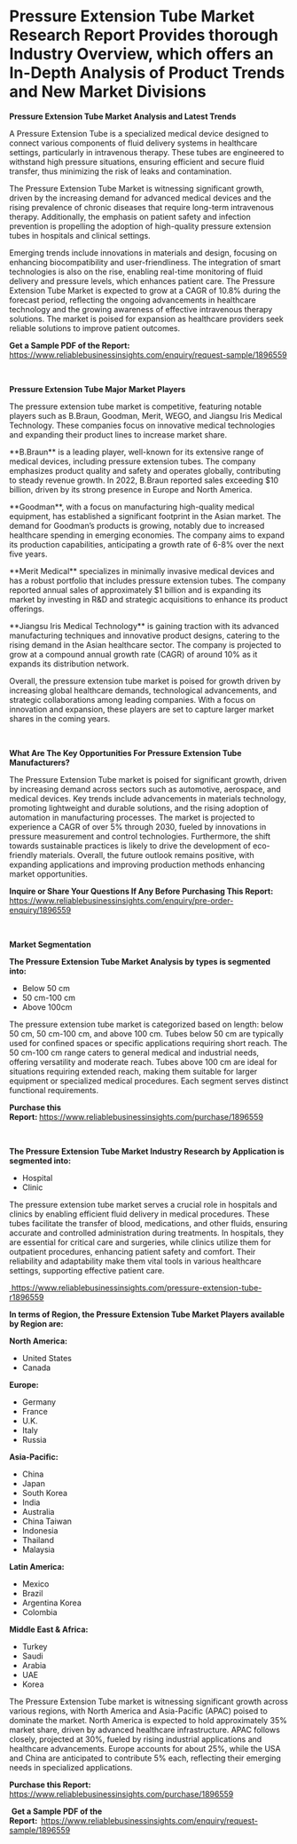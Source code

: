 <p><h1>Pressure Extension Tube Market Research Report Provides thorough Industry Overview, which offers an In-Depth Analysis of Product Trends and New Market Divisions</h1></p><p><strong>Pressure Extension Tube Market Analysis and Latest Trends</strong></p>
<p><p>A Pressure Extension Tube is a specialized medical device designed to connect various components of fluid delivery systems in healthcare settings, particularly in intravenous therapy. These tubes are engineered to withstand high pressure situations, ensuring efficient and secure fluid transfer, thus minimizing the risk of leaks and contamination.</p><p>The Pressure Extension Tube Market is witnessing significant growth, driven by the increasing demand for advanced medical devices and the rising prevalence of chronic diseases that require long-term intravenous therapy. Additionally, the emphasis on patient safety and infection prevention is propelling the adoption of high-quality pressure extension tubes in hospitals and clinical settings. </p><p>Emerging trends include innovations in materials and design, focusing on enhancing biocompatibility and user-friendliness. The integration of smart technologies is also on the rise, enabling real-time monitoring of fluid delivery and pressure levels, which enhances patient care. The Pressure Extension Tube Market is expected to grow at a CAGR of 10.8% during the forecast period, reflecting the ongoing advancements in healthcare technology and the growing awareness of effective intravenous therapy solutions. The market is poised for expansion as healthcare providers seek reliable solutions to improve patient outcomes.</p></p>
<p><strong>Get a Sample PDF of the Report:&nbsp;</strong> <a href="https://www.reliablebusinessinsights.com/enquiry/request-sample/1896559?utm_campaign=2310&utm_medium=2&utm_source=Github&utm_content=ia&utm_term=16042025&utm_id=pressure-extension-tube">https://www.reliablebusinessinsights.com/enquiry/request-sample/1896559</a></p>
<p>&nbsp;</p>
<p><strong>Pressure Extension Tube Major Market Players</strong></p>
<p><p>The pressure extension tube market is competitive, featuring notable players such as B.Braun, Goodman, Merit, WEGO, and Jiangsu Iris Medical Technology. These companies focus on innovative medical technologies and expanding their product lines to increase market share.</p><p>**B.Braun** is a leading player, well-known for its extensive range of medical devices, including pressure extension tubes. The company emphasizes product quality and safety and operates globally, contributing to steady revenue growth. In 2022, B.Braun reported sales exceeding $10 billion, driven by its strong presence in Europe and North America.</p><p>**Goodman**, with a focus on manufacturing high-quality medical equipment, has established a significant footprint in the Asian market. The demand for Goodman’s products is growing, notably due to increased healthcare spending in emerging economies. The company aims to expand its production capabilities, anticipating a growth rate of 6-8% over the next five years.</p><p>**Merit Medical** specializes in minimally invasive medical devices and has a robust portfolio that includes pressure extension tubes. The company reported annual sales of approximately $1 billion and is expanding its market by investing in R&D and strategic acquisitions to enhance its product offerings.</p><p>**Jiangsu Iris Medical Technology** is gaining traction with its advanced manufacturing techniques and innovative product designs, catering to the rising demand in the Asian healthcare sector. The company is projected to grow at a compound annual growth rate (CAGR) of around 10% as it expands its distribution network.</p><p>Overall, the pressure extension tube market is poised for growth driven by increasing global healthcare demands, technological advancements, and strategic collaborations among leading companies. With a focus on innovation and expansion, these players are set to capture larger market shares in the coming years.</p></p>
<p>&nbsp;</p>
<p><strong>What Are The Key Opportunities For Pressure Extension Tube Manufacturers?</strong></p>
<p><p>The Pressure Extension Tube market is poised for significant growth, driven by increasing demand across sectors such as automotive, aerospace, and medical devices. Key trends include advancements in materials technology, promoting lightweight and durable solutions, and the rising adoption of automation in manufacturing processes. The market is projected to experience a CAGR of over 5% through 2030, fueled by innovations in pressure measurement and control technologies. Furthermore, the shift towards sustainable practices is likely to drive the development of eco-friendly materials. Overall, the future outlook remains positive, with expanding applications and improving production methods enhancing market opportunities.</p></p>
<p><strong>Inquire or Share Your Questions If Any Before Purchasing This Report:</strong> <a href="https://www.reliablebusinessinsights.com/enquiry/pre-order-enquiry/1896559?utm_campaign=2310&utm_medium=2&utm_source=Github&utm_content=ia&utm_term=16042025&utm_id=pressure-extension-tube">https://www.reliablebusinessinsights.com/enquiry/pre-order-enquiry/1896559</a></p>
<p>&nbsp;</p>
<p><strong>Market Segmentation</strong></p>
<p><strong>The Pressure Extension Tube Market Analysis by types is segmented into:</strong></p>
<p><ul><li>Below 50 cm</li><li>50 cm-100 cm</li><li>Above 100cm</li></ul></p>
<p><p>The pressure extension tube market is categorized based on length: below 50 cm, 50 cm-100 cm, and above 100 cm. Tubes below 50 cm are typically used for confined spaces or specific applications requiring short reach. The 50 cm-100 cm range caters to general medical and industrial needs, offering versatility and moderate reach. Tubes above 100 cm are ideal for situations requiring extended reach, making them suitable for larger equipment or specialized medical procedures. Each segment serves distinct functional requirements.</p></p>
<p><strong>Purchase this Report:&nbsp;</strong><a href="https://www.reliablebusinessinsights.com/purchase/1896559?utm_campaign=2310&utm_medium=2&utm_source=Github&utm_content=ia&utm_term=16042025&utm_id=pressure-extension-tube">https://www.reliablebusinessinsights.com/purchase/1896559</a></p>
<p>&nbsp;</p>
<p><strong>The Pressure Extension Tube Market Industry Research by Application is segmented into:</strong></p>
<p><ul><li>Hospital</li><li>Clinic</li></ul></p>
<p><p>The pressure extension tube market serves a crucial role in hospitals and clinics by enabling efficient fluid delivery in medical procedures. These tubes facilitate the transfer of blood, medications, and other fluids, ensuring accurate and controlled administration during treatments. In hospitals, they are essential for critical care and surgeries, while clinics utilize them for outpatient procedures, enhancing patient safety and comfort. Their reliability and adaptability make them vital tools in various healthcare settings, supporting effective patient care.</p></p>
<p><a href="https://www.reliablebusinessinsights.com/pressure-extension-tube-r1896559?utm_campaign=2310&utm_medium=2&utm_source=Github&utm_content=ia&utm_term=16042025&utm_id=pressure-extension-tube">&nbsp;https://www.reliablebusinessinsights.com/pressure-extension-tube-r1896559</a></p>
<p><strong>In terms of Region, the Pressure Extension Tube Market Players available by Region are:</strong></p>
<p>
    <p> <strong> North America: </strong>
        <ul>
            <li>United States</li>
            <li>Canada</li>
        </ul>
        </p> 
    <p> <strong> Europe: </strong>
        <ul>
            <li>Germany</li>
            <li>France</li>
            <li>U.K.</li>
            <li>Italy</li>
            <li>Russia</li>
        </ul>
        </p> 
    <p> <strong> Asia-Pacific: </strong>
        <ul>
            <li>China</li>
            <li>Japan</li>
            <li>South Korea</li>
            <li>India</li>
            <li>Australia</li>
            <li>China Taiwan</li>
            <li>Indonesia</li>
            <li>Thailand</li>
            <li>Malaysia</li>
        </ul>
        </p> 
    <p> <strong> Latin America: </strong>
        <ul>
            <li>Mexico</li>
            <li>Brazil</li>
            <li>Argentina Korea</li>
            <li>Colombia</li>
        </ul>
        </p> 
    <p> <strong> Middle East & Africa: </strong>
        <ul>
            <li>Turkey</li>
            <li>Saudi</li>
            <li>Arabia</li>
            <li>UAE</li>
            <li>Korea</li>
        </ul>
    </p>
    </p>
<p><p>The Pressure Extension Tube market is witnessing significant growth across various regions, with North America and Asia-Pacific (APAC) poised to dominate the market. North America is expected to hold approximately 35% market share, driven by advanced healthcare infrastructure. APAC follows closely, projected at 30%, fueled by rising industrial applications and healthcare advancements. Europe accounts for about 25%, while the USA and China are anticipated to contribute 5% each, reflecting their emerging needs in specialized applications.</p></p>
<p><strong>Purchase this Report: </strong><a href="https://www.reliablebusinessinsights.com/purchase/1896559?utm_campaign=2310&utm_medium=2&utm_source=Github&utm_content=ia&utm_term=16042025&utm_id=pressure-extension-tube">https://www.reliablebusinessinsights.com/purchase/1896559</a></p>
<p>&nbsp;<strong>Get a Sample PDF of the Report:&nbsp;&nbsp;</strong><a href="https://www.reliablebusinessinsights.com/enquiry/request-sample/1896559?utm_campaign=2310&utm_medium=2&utm_source=Github&utm_content=ia&utm_term=16042025&utm_id=pressure-extension-tube">https://www.reliablebusinessinsights.com/enquiry/request-sample/1896559</a></p>
<p><strong></strong></p>
<p><p></p><p></p><p></p></p>